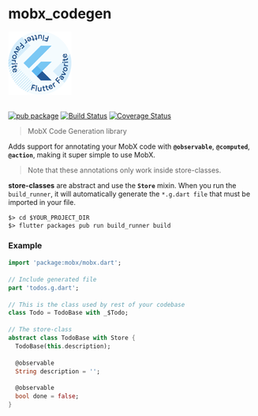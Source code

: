 # mobx_codegen

<a href="https://flutter.dev/docs/development/packages-and-plugins/favorites">
<img height="128" src="https://github.com/mobxjs/mobx.dart/raw/master/docs/src/images/flutter-favorite.png">
</a>
<br><br>

[![pub package](https://img.shields.io/pub/v/mobx_codegen.svg?label=mobx_codegen&color=blue)](https://pub.dartlang.org/packages/mobx_codegen)
[![Build Status](https://github.com/mobxjs/mobx.dart/workflows/Build/badge.svg)](https://github.com/mobxjs/mobx.dart/actions)
[![Coverage Status](https://img.shields.io/codecov/c/github/mobxjs/mobx.dart/master.svg)](https://codecov.io/gh/mobxjs/mobx.dart)

> MobX Code Generation library

Adds support for annotating your MobX code with **`@observable`**, **`@computed`**, **`@action`**, making it
super simple to use MobX.

> Note that these annotations only work inside store-classes.

**store-classes** are abstract and use the **`Store`** mixin. When you run the `build_runner`, it will automatically generate the `*.g.dart file` that must be imported in your file.

```
$> cd $YOUR_PROJECT_DIR
$> flutter packages pub run build_runner build
```

### Example

```dart
import 'package:mobx/mobx.dart';

// Include generated file
part 'todos.g.dart';

// This is the class used by rest of your codebase
class Todo = TodoBase with _$Todo;

// The store-class
abstract class TodoBase with Store {
  TodoBase(this.description);

  @observable
  String description = '';

  @observable
  bool done = false;
}
```
